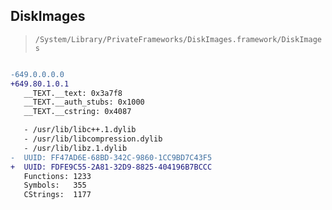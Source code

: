 ## DiskImages

> `/System/Library/PrivateFrameworks/DiskImages.framework/DiskImages`

```diff

-649.0.0.0.0
+649.80.1.0.1
   __TEXT.__text: 0x3a7f8
   __TEXT.__auth_stubs: 0x1000
   __TEXT.__cstring: 0x4087

   - /usr/lib/libc++.1.dylib
   - /usr/lib/libcompression.dylib
   - /usr/lib/libz.1.dylib
-  UUID: FF47AD6E-68BD-342C-9860-1CC9BD7C43F5
+  UUID: FDFE9C55-2A81-32D9-8825-404196B7BCCC
   Functions: 1233
   Symbols:   355
   CStrings:  1177

```
